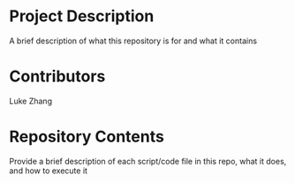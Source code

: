 # Project Description

A brief description of what this repository is for and what it contains

# Contributors

Luke Zhang
# Repository Contents

Provide a brief description of each script/code file in this repo, what it does, and how to execute it
